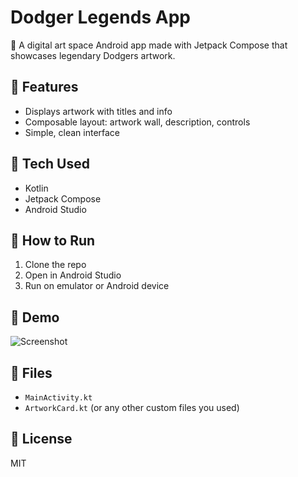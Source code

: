# Dodger Legends App

🎨 A digital art space Android app made with Jetpack Compose that showcases legendary Dodgers artwork.

## 📱 Features

- Displays artwork with titles and info
- Composable layout: artwork wall, description, controls
- Simple, clean interface

## 🔧 Tech Used

- Kotlin
- Jetpack Compose
- Android Studio

## 🚀 How to Run

1. Clone the repo  
2. Open in Android Studio  
3. Run on emulator or Android device

## 📸 Demo

![Screenshot](screenshots/demo.png)

## 📁 Files

- `MainActivity.kt`
- `ArtworkCard.kt` (or any other custom files you used)

## 📄 License

MIT
